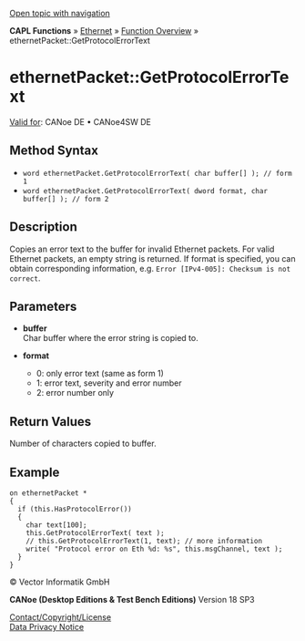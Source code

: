 [Open topic with navigation](../../../../../CANoeDEFamily.htm#Topics/CAPLFunctions/IP/Methods/CAPLfunctionGetProtocolErrorText.md)

**CAPL Functions** » [Ethernet](../CAPLEthernetStartPage.md) » [Function Overview](../CAPLfunctionsIPOverview.md) » ethernetPacket::GetProtocolErrorText

# ethernetPacket::GetProtocolErrorText

[Valid for](../../../Shared/FeatureAvailability.md):  CANoe DE • CANoe4SW DE

## Method Syntax

- `word ethernetPacket.GetProtocolErrorText( char buffer[] ); // form 1`
- `word ethernetPacket.GetProtocolErrorText( dword format, char buffer[] ); // form 2`

## Description

Copies an error text to the buffer for invalid Ethernet packets. For valid Ethernet packets, an empty string is returned. If format is specified, you can obtain corresponding information, e.g. `Error [IPv4-005]: Checksum is not correct`.

## Parameters

- **buffer**  
  Char buffer where the error string is copied to.

- **format**  
  - 0: only error text (same as form 1)
  - 1: error text, severity and error number
  - 2: error number only

## Return Values

Number of characters copied to buffer.

## Example

```plaintext
on ethernetPacket *
{
  if (this.HasProtocolError())
  {
    char text[100];
    this.GetProtocolErrorText( text );
    // this.GetProtocolErrorText(1, text); // more information
    write( "Protocol error on Eth %d: %s", this.msgChannel, text );
  }
}
```

© Vector Informatik GmbH

**CANoe (Desktop Editions & Test Bench Editions)** Version 18 SP3

[Contact/Copyright/License](../../../Shared/ContactCopyrightLicense.md)  
[Data Privacy Notice](https://www.vector.com/int/en/company/get-info/privacy-policy/)